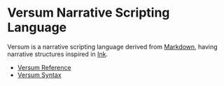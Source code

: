 # Versum Narrative Scripting Language

Versum is a narrative scripting language derived from [Markdown](https://daringfireball.net/projects/markdown/), having narrative structures inspired in [Ink](https://github.com/inkle/ink/blob/master/Documentation/WritingWithInk.md).

* [Versum Reference](reference.md)
* [Versum Syntax](syntax.md)

